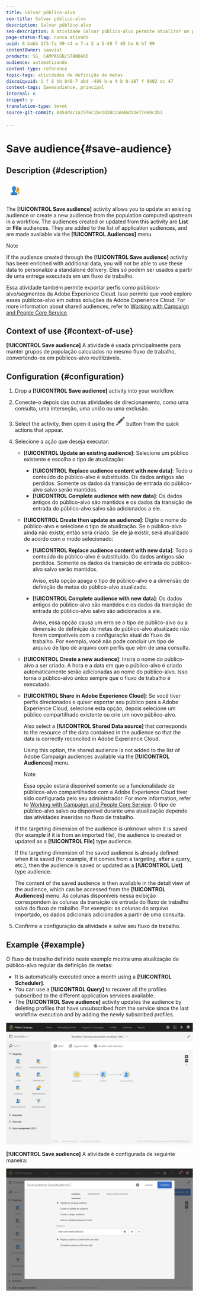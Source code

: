```yaml
---
title: Salvar público-alvo
seo-title: Salvar público-alvo
description: Salvar público-alvo
seo-description: A atividade Salvar público-alvo permite atualizar um público existente ou criar um novo público-alvo da população calculada para um fluxo de trabalho.
page-status-flag: nunca ativado
uuid: 8 babb 173-fa 59-44 a 7-a 2 a 5-49 f 45 ba 6 bf 99
contentOwner: sauviat
products: SG_ CAMPAIGN/STANDARD
audience: automatizando
content-type: reference
topic-tags: atividades de definição de metas
discoiquuid: 1 f 6 bb 048-7 abd -499 b-a 4 b 0-187 f 9492 dc 47
context-tags: Saveaudience, principal
internal: n
snippet: y
translation-type: tm+mt
source-git-commit: 0454dac1a7976c1be2838c2a846d33e77e60c3b3

---
```



# Save audience{#save-audience}

## Description {#description}

![](assets/save_audience.png)

The **[!UICONTROL Save audience]** activity allows you to update an existing audience or create a new audience from the population computed upstream in a workflow. The audiences created or updated from this activity are **List** or **File** audiences. They are added to the list of application audiences, and are made available via the **[!UICONTROL Audiences]** menu.

>[!NOTE]
>
>If the audience created through the **[!UICONTROL Save audience]** activity has been enriched with additional data, you will not be able to use these data to personalize a standalone delivery. Eles só podem ser usados a partir de uma entrega executada em um fluxo de trabalho.

Essa atividade também permite exportar perfis como públicos-alvo/segmentos da Adobe Experience Cloud. Isso permite que você explore esses públicos-alvo em outras soluções da Adobe Experience Cloud. For more information about shared audiences, refer to [Working with Campaign and People Core Service](../../integrating/using/about-campaign-audience-manager-or-people-core-service-integration.md).

## Context of use {#context-of-use}

**[!UICONTROL Save audience]** A atividade é usada principalmente para manter grupos de população calculados no mesmo fluxo de trabalho, convertendo-os em públicos-alvo reutilizáveis.

## Configuration {#configuration}

1. Drop a **[!UICONTROL Save audience]** activity into your workflow.
1. Conecte-o depois das outras atividades de direcionamento, como uma consulta, uma interseção, uma união ou uma exclusão.
1. Select the activity, then open it using the ![](assets/edit_darkgrey-24px.png) button from the quick actions that appear.
1. Selecione a ação que deseja executar:

   * **[!UICONTROL Update an existing audience]**: Selecione um público existente e escolha o tipo de atualização:

      * **[!UICONTROL Replace audience content with new data]**: Todo o conteúdo do público-alvo é substituído. Os dados antigos são perdidos. Somente os dados da transição de entrada do público-alvo salvo serão mantidos.
      * **[!UICONTROL Complete audience with new data]**: Os dados antigos do público-alvo são mantidos e os dados da transição de entrada do público-alvo salvo são adicionados a ele.
   * **[!UICONTROL Create then update an audience]**: Digite o nome do público-alvo e selecione o tipo de atualização. Se o público-alvo ainda não existir, então será criado. Se ele já existir, será atualizado de acordo com o modo selecionado:

      * **[!UICONTROL Replace audience content with new data]**: Todo o conteúdo do público-alvo é substituído. Os dados antigos são perdidos. Somente os dados da transição de entrada do público-alvo salvo serão mantidos.

         Aviso, esta opção apaga o tipo de público-alvo e a dimensão de definição de metas do público-alvo atualizado.

      * **[!UICONTROL Complete audience with new data]**: Os dados antigos do público-alvo são mantidos e os dados da transição de entrada do público-alvo salvo são adicionados a ele.

         Aviso, essa opção causa um erro se o tipo de público-alvo ou a dimensão de definição de metas do público-alvo atualizado não forem compatíveis com a configuração atual do fluxo de trabalho. Por exemplo, você não pode concluir um tipo de arquivo de tipo de arquivo com perfis que vêm de uma consulta.
   * **[!UICONTROL Create a new audience]**: Insira o nome do público-alvo a ser criado. A hora e a data em que o público-alvo é criado automaticamente serão adicionadas ao nome do público-alvo. Isso torna o público-alvo único sempre que o fluxo de trabalho é executado.
   * **[!UICONTROL Share in Adobe Experience Cloud]**: Se você tiver perfis direcionados e quiser exportar seu público para a Adobe Experience Cloud, selecione esta opção, depois selecione um público compartilhado existente ou crie um novo público-alvo.

      Also select a **[!UICONTROL Shared Data source]** that corresponds to the resource of the data contained in the audience so that the data is correctly reconciled in Adobe Experience Cloud.

      Using this option, the shared audience is not added to the list of Adobe Campaign audiences available via the **[!UICONTROL Audiences]** menu.

      >[!NOTE]
      >
      >Essa opção estará disponível somente se a funcionalidade de públicos-alvo compartilhados com a Adobe Experience Cloud tiver sido configurada pelo seu administrador. For more information, refer to [Working with Campaign and People Core Service](../../integrating/using/about-campaign-audience-manager-or-people-core-service-integration.md).
   O tipo de público-alvo salvo ou disponível durante uma atualização depende das atividades inseridas no fluxo de trabalho.

   If the targeting dimension of the audience is unknown when it is saved (for example if it is from an imported file), the audience is created or updated as a **[!UICONTROL File]** type audience.

   If the targeting dimension of the saved audience is already defined when it is saved (for example, if it comes from a targeting, after a query, etc.), then the audience is saved or updated as a **[!UICONTROL List]** type audience.

   The content of the saved audience is then available in the detail view of the audience, which can be accessed from the **[!UICONTROL Audiences]** menu. As colunas disponíveis nessa exibição correspondem às colunas da transição de entrada do fluxo de trabalho salva do fluxo de trabalho. Por exemplo: as colunas do arquivo importado, os dados adicionais adicionados a partir de uma consulta.

1. Confirme a configuração da atividade e salve seu fluxo de trabalho.

## Example {#example}

O fluxo de trabalho definido neste exemplo mostra uma atualização de público-alvo regular da definição de metas:

* It is automatically executed once a month using a **[!UICONTROL Scheduler]**.
* You can use a **[!UICONTROL Query]** to recover all the profiles subscribed to the different application services available.
* The **[!UICONTROL Save audience]** activity updates the audience by deleting profiles that have unsubscribed from the service since the last workflow execution and by adding the newly subscribed profiles.

![](assets/save_audience_example_1.png)

**[!UICONTROL Save audience]** A atividade é configurada da seguinte maneira:

![](assets/save_audience_example_2.png)

